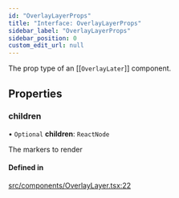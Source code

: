 ```yaml
---
id: "OverlayLayerProps"
title: "Interface: OverlayLayerProps"
sidebar_label: "OverlayLayerProps"
sidebar_position: 0
custom_edit_url: null
---
```


The prop type of an [[`OverlayLater`]] component.

## Properties

### children

• `Optional` **children**: `ReactNode`

The markers to render

#### Defined in

[src/components/OverlayLayer.tsx:22](https://github.com/rob-blackbourn/jetblack-map/blob/3b34dfe/src/components/OverlayLayer.tsx#L22)
